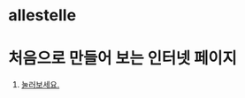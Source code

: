 # allestelle
<!DOCTYPE html>
<head>
<h1>처음으로 만들어 보는 인터넷 페이지</h1>
<ol>
<li><a href="2.html">눌러보세요.</a></li>
</ol>
